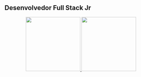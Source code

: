 ## Desenvolvedor Full Stack Jr
<div align="center">
  <a href="https://github.com/matheusmedeirosn">
  <img height="180em" src="https://github-readme-stats.vercel.app/api?username=matheusmedeirosn&show_icons=true&theme=blue-green&include_all_commits=true&count_private=true"/>
  <img height="180em" src="https://github-readme-stats.vercel.app/api/top-langs/?username=matheusmedeirosn&layout=compact&langs_count=7&theme=blue-green"/>

<!--
Saiba mais um pouco sobre mim:

🔭 Aualmente estou trabalhando como Desenvolvedor Jr na MV.
<br>
🌱 Atualmente estou aperfeiçoando minhas habilidades em algumas linguagens de programação. Tais como: Java, SQL e JavaScript.
<br>
🎓 Estou cursando Análise e Desenvolvimento de Sistemas.
<br>
⚡ Curiosidades: Gosto muito de estudar sobre pinturas do renascimento.
-->
